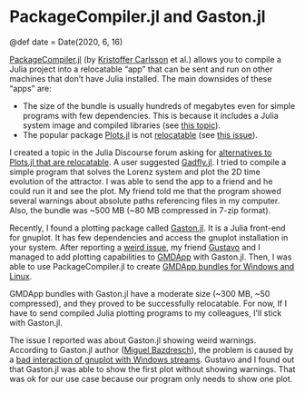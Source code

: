 # PackageCompiler.jl and Gaston.jl
@def date = Date(2020, 6, 16)

[PackageCompiler.jl](https://github.com/JuliaLang/PackageCompiler.jl) (by [Kristoffer Carlsson](https://github.com/KristofferC) et al.) allows you to compile a Julia project into a relocatable “app” that can be sent and run on other machines that don’t have Julia installed. The main downsides of these “apps” are:

* The size of the bundle is usually hundreds of megabytes even for simple programs with few dependencies. This is because it includes a Julia system image and compiled libraries (see [this topic](https://discourse.julialang.org/t/packagecompiler-size/23487)).
* The popular package [Plots.jl](https://github.com/JuliaPlots/Plots.jl) is not [relocatable](https://julialang.github.io/PackageCompiler.jl/dev/apps/#Relocatability-1) (see [this issue](https://github.com/JuliaLang/PackageCompiler.jl/issues/357)).

I created a topic in the Julia Discourse forum asking for [alternatives to Plots.jl that are relocatable](https://discourse.julialang.org/t/is-there-any-plot-package-that-is-relocatable/38699). A user suggested [Gadfly.jl](https://github.com/GiovineItalia/Gadfly.jl). I tried to compile a simple program that solves the Lorenz system and plot the 2D time evolution of the attractor. I was able to send the app to a friend and he could run it and see the plot. My friend told me that the program showed several warnings about absolute paths referencing files in my computer. Also, the bundle was ~500 MB (~80 MB compressed in 7-zip format).

Recently, I found a plotting package called [Gaston.jl](https://github.com/mbaz/Gaston.jl). It is a Julia front-end for gnuplot. It has few dependencies and access the gnuplot installation in your system. After reporting a [weird issue](https://github.com/mbaz/Gaston.jl/issues/136), my friend [Gustavo](https://github.com/gaaraujo) and I managed to add plotting capabilities to [GMDApp](https://github.com/gaaraujo/GMDApp) with Gaston.jl. Then, I was able to use PackageCompiler.jl to create [GMDApp bundles for Windows and Linux](https://github.com/gaaraujo/GMDApp/releases/tag/v0.1.0).

GMDApp bundles with Gaston.jl have a moderate size (~300 MB, ~50 compressed), and they proved to be successfully relocatable. For now, If I have to send compiled Julia plotting programs to my colleagues, I'll stick with Gaston.jl.

The issue I reported was about Gaston.jl showing weird warnings. According to Gaston.jl author ([Miguel Bazdresch](https://github.com/mbaz)), the problem is caused by a [bad interaction of gnuplot with Windows streams](https://sourceforge.net/p/gnuplot/bugs/2279/). Gustavo and I found out that Gaston.jl was able to show the first plot without showing warnings. That was ok for our use case because our program only needs to show one plot.